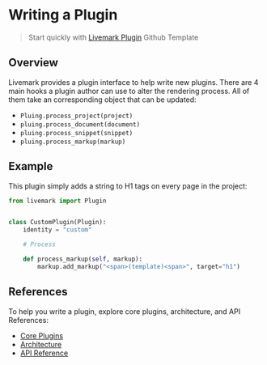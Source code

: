 # Writing a Plugin

> Start quickly with [Livemark Plugin](https://github.com/frictionlessdata/livemark-plugin) Github Template

## Overview

Livemark provides a plugin interface to help write new plugins. There are 4 main hooks a plugin author can use to alter the rendering process. All of them take an corresponding object that can be updated:

- `Pluing.process_project(project)`
- `pluing.process_document(document)`
- `pluing.process_snippet(snippet)`
- `pluing.process_markup(markup)`

## Example

This plugin simply adds a string to H1 tags on every page in the project:

```python
from livemark import Plugin


class CustomPlugin(Plugin):
    identity = "custom"

    # Process

    def process_markup(self, markup):
        markup.add_markup("<span>(template)<span>", target="h1")
```

## References

To help you write a plugin, explore core plugins, architecture, and API References:
- [Core Plugins](https://github.com/frictionlessdata/livemark/tree/main/livemark/plugins)
- [Architecture](architecture.html)
- [API Reference](reference.html)
